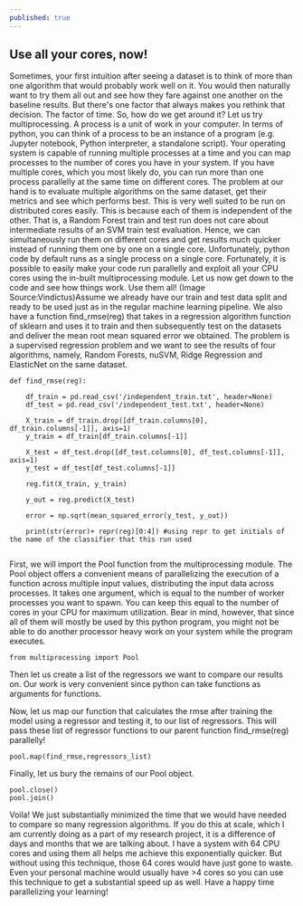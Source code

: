 ```yaml
---
published: true
---
```

## Use all your cores, now!

Sometimes, your first intuition after seeing a dataset is to think of more than one algorithm that would probably work well on it. You would then naturally want to try them all out and see how they fare against one another on the baseline results. But there's one factor that always makes you rethink that decision. The factor of time. So, how do we get around it? Let us try multiprocessing.
A process is a unit of work in your computer. In terms of python, you can think of a process to be an instance of a program (e.g. Jupyter notebook, Python interpreter, a standalone script). Your operating system is capable of running multiple processes at a time and you can map processes to the number of cores you have in your system. If you have multiple cores, which you most likely do, you can run more than one process parallelly at the same time on different cores.
The problem at our hand is to evaluate multiple algorithms on the same dataset, get their metrics and see which performs best. This is very well suited to be run on distributed cores easily. This is because each of them is independent of the other. That is, a Random Forest train and test run does not care about intermediate results of an SVM train test evaluation. Hence, we can simultaneously run them on different cores and get results much quicker instead of running them one by one on a single core.
Unfortunately, python code by default runs as a single process on a single core. Fortunately, it is possible to easily make your code run parallelly and exploit all your CPU cores using the in-built multiprocessing module. Let us now get down to the code and see how things work.
Use them all! (Image Source:Vindictus)Assume we already have our train and test data split and ready to be used just as in the regular machine learning pipeline. We also have a function find_rmse(reg) that takes in a regression algorithm function of sklearn and uses it to train and then subsequently test on the datasets and deliver the mean root mean squared error we obtained. The problem is a supervised regression problem and we want to see the results of four algorithms, namely, Random Forests, nuSVM, Ridge Regression and ElasticNet on the same dataset.

```
def find_rmse(reg):
   
    df_train = pd.read_csv('/independent_train.txt', header=None)
    df_test = pd.read_csv('/independent_test.txt', header=None)

    X_train = df_train.drop([df_train.columns[0], df_train.columns[-1]], axis=1)
    y_train = df_train[df_train.columns[-1]]

    X_test = df_test.drop([df_test.columns[0], df_test.columns[-1]], axis=1)
    y_test = df_test[df_test.columns[-1]]

    reg.fit(X_train, y_train)

    y_out = reg.predict(X_test)

    error = np.sqrt(mean_squared_error(y_test, y_out))
                                
    print(str(error)+ repr(reg)[0:4]) #using repr to get initials of the name of the classifier that this run used
  
```

First, we will import the Pool function from the multiprocessing module. The Pool object offers a convenient means of parallelizing the execution of a function across multiple input values, distributing the input data across processes. It takes one argument, which is equal to the number of worker processes you want to spawn. You can keep this equal to the number of cores in your CPU for maximum utilization. Bear in mind, however, that since all of them will mostly be used by this python program, you might not be able to do another processor heavy work on your system while the program executes.

```
from multiprocessing import Pool
```

Then let us create a list of the regressors we want to compare our results on. Our work is very convenient since python can take functions as arguments for functions.



Now, let us map our function that calculates the rmse after training the model using a regressor and testing it, to our list of regressors. This will pass these list of regressor functions to our parent function find_rmse(reg) parallelly!

```
pool.map(find_rmse,regressors_list)
```

Finally, let us bury the remains of our Pool object.

```
pool.close()
pool.join()
```

Voila! We just substantially minimized the time that we would have needed to compare so many regression algorithms. If you do this at scale, which I am currently doing as a part of my research project, it is a difference of days and months that we are talking about. I have a system with 64 CPU cores and using them all helps me achieve this exponentially quicker. But without using this technique, those 64 cores would have just gone to waste. Even your personal machine would usually have >4 cores so you can use this technique to get a substantial speed up as well. Have a happy time parallelizing your learning!
